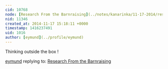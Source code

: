 ```yaml
---
cid: 10768
node: [Research From the Barnraising](../notes/kanarinka/11-17-2014/research-from-the-barnraising)
nid: 11346
created_at: 2014-11-17 15:18:11 +0000
timestamp: 1416237491
uid: 1016
author: [eymund](../profile/eymund)
---
```


Thinking outside the box !

[eymund](../profile/eymund) replying to: [Research From the Barnraising](../notes/kanarinka/11-17-2014/research-from-the-barnraising)

